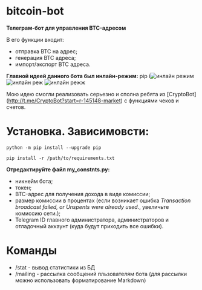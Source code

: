 # bitcoin-bot

**Телеграм-бот для управления BTC-адресом** 

В его функции входит:
- отправка BTC на адрес;
- генерация BTC адреса;
- импорт/экспорт BTC адреса.

**Главной идеей данного бота был инлайн-режим:**
pip i![инлайн режим](https://user-images.githubusercontent.com/89207273/171435007-5ab864f8-b4dc-4a10-969f-c79844dc4a6f.jpg)
![инлайн реж](https://user-images.githubusercontent.com/89207273/171435291-9ff0d2ea-8a72-48ee-a9af-7aae93bac448.jpg)
![инлайн режж](https://user-images.githubusercontent.com/89207273/171435334-f198ed59-5183-4e2d-ad8f-0505fdbb1c8e.jpg)

Мою идею смогли реализовать серьезно и сполна ребята из [CryptoBot] (http://t.me/CryptoBot?start=r-145148-market) с функциями чеков и счетов. 

# Установка. Зависимовсти:
    python -m pip install --upgrade pip
    
    pip install -r /path/to/requirements.txt
    
    
**Отредактируйте файл my_constnts.py:**
- никнейм бота;
- токен;
- BTC-адрес для получения дохода в виде комиссии;
- размер комиссии в процентах (если возникает ошибка _Transaction broadcast failed, or Unspents were already used._, увеличьте комиссию сети.);
- Telegram ID главного администратора, администраторов и отладочный аккаунт (куда будут приходить все ошибки).


# Команды 

- /stat - вывод статистики из БД
- /mailing - рассылка сообщений пльзователям бота (для рассылки можно использовать форматирование Markdown)

